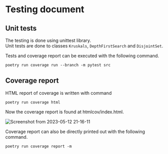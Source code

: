 # Testing document

## Unit tests

The testing is done using unittest library.     
Unit tests are done to classes `Kruskals`, `DepthFirstSearch` and `DisjointSet`.

Tests and coverage report can be executed with the following command.

```
poetry run coverage run --branch -m pytest src
```

## Coverage report

HTML report of coverage is written with command
```
poetry run coverage html
```
Now the coverage report is found at htmlcov/index.html.    

![Screenshot from 2023-05-12 21-16-11](https://github.com/laurelcrelia/data-structures-lab/assets/102039234/9223dbba-ce0e-4442-950c-664445958afa)




Coverage report can also be directly printed out with the following command.

```
poetry run coverage report -m
```
